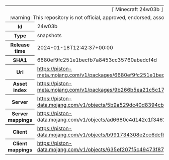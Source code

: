 <html><table>
<tr><td colspan="2" align="center"><img width="0" height="0"><br/>⌈ Minecraft 24w03b ⌋<br/><img width="0" height="0"></td></tr>
<tr><td colspan="2" align="center"><img width="0" height="0"><br/>
:warning: This repository is not official, approved, endorsed, associated or connected with Mojang :warning:
<br/><img width="0" height="0"></td></tr>
<tr><th>Id</th><td>24w03b</td></tr>
<tr><th>Type</th><td>snapshots</td></tr>
<tr><th>Release time</th><td>2024-01-18T12:42:37+00:00</td></tr>
<tr><th>SHA1</th><td>6680ef9fc251e1becfb7a8453cc35760abedcf4d</td></tr>
<tr><th>Url</th><td><a href="https://piston-meta.mojang.com/v1/packages/6680ef9fc251e1becfb7a8453cc35760abedcf4d/24w03b.json">https://piston-meta.mojang.com/v1/packages/6680ef9fc251e1becfb7a8453cc35760abedcf4d/24w03b.json</a></td></tr>
<tr><th>Asset index</th><td><a href="https://piston-meta.mojang.com/v1/packages/9b266b5ea21c5c176ed514ecab8bff576ed3197b/12.json">https://piston-meta.mojang.com/v1/packages/9b266b5ea21c5c176ed514ecab8bff576ed3197b/12.json</a></td></tr>
<tr><th>Server</th><td><a href="https://piston-data.mojang.com/v1/objects/5b9a529dc40d8394cbd6203a8ebe66c8e2f86fd4/server.jar">https://piston-data.mojang.com/v1/objects/5b9a529dc40d8394cbd6203a8ebe66c8e2f86fd4/server.jar</a></td></tr>
<tr><th>Server mappings</th><td><a href="https://piston-data.mojang.com/v1/objects/ad6680c4d142c1f346125d8e1e2baa4ac66576d6/server.txt">https://piston-data.mojang.com/v1/objects/ad6680c4d142c1f346125d8e1e2baa4ac66576d6/server.txt</a></td></tr>
<tr><th>Client</th><td><a href="https://piston-data.mojang.com/v1/objects/b991734308e2cc6dcfbdb9338ea0453009d8e9e1/client.jar">https://piston-data.mojang.com/v1/objects/b991734308e2cc6dcfbdb9338ea0453009d8e9e1/client.jar</a></td></tr>
<tr><th>Client mappings</th><td><a href="https://piston-data.mojang.com/v1/objects/635ef207f5c49473f876fdc6b024e85db9b86c53/client.txt">https://piston-data.mojang.com/v1/objects/635ef207f5c49473f876fdc6b024e85db9b86c53/client.txt</a></td></tr>
</table></html>